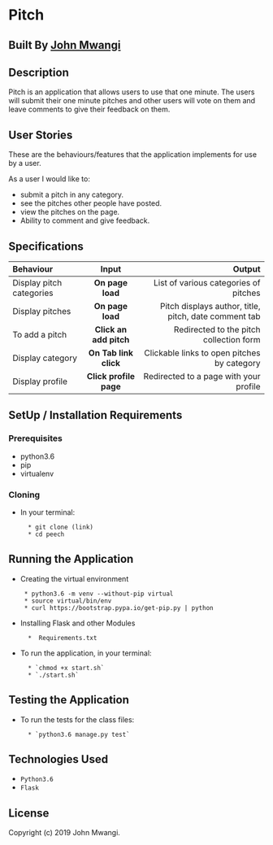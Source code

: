  # Pitch

## Built By [John Mwangi](link)

## Description
Pitch is an application that allows users to use that one minute. The users will submit their one minute pitches and other users will vote on them and leave comments to give their feedback on them.


## User Stories
These are the behaviours/features that the application implements for use by a user.

As a user I would like to:

* submit a pitch in any category.
* see the pitches other people have posted.
* view the pitches on the page.
* Ability to comment and give feedback.

## Specifications
| Behaviour | Input | Output |
| :---------------- | :---------------: | ------------------: |
| Display pitch categories | **On page load** | List of various categories of pitches |
| Display pitches | **On page load** | Pitch displays author, title, pitch, date comment tab |
| To add a pitch  | **Click an add pitch** | Redirected to the pitch collection form|
| Display category | **On Tab link click** | Clickable links to open pitches by category |
| Display profile | **Click profile page** | Redirected to a page with your profile |




## SetUp / Installation Requirements
### Prerequisites

* python3.6
* pip
* virtualenv

### Cloning
* In your terminal:

        * git clone (link)
        * cd peech

## Running the Application
* Creating the virtual environment

       * python3.6 -m venv --without-pip virtual
       * source virtual/bin/env
       * curl https://bootstrap.pypa.io/get-pip.py | python

* Installing Flask and other Modules

        *  Requirements.txt

* To run the application, in your terminal:


        * `chmod +x start.sh`
        * `./start.sh`

## Testing the Application
* To run the tests for the class files:

        * `python3.6 manage.py test`

## Technologies Used
* `Python3.6`
* `Flask`

## License

Copyright (c) 2019 John Mwangi.
